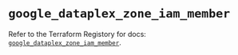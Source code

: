 # `google_dataplex_zone_iam_member`

Refer to the Terraform Registory for docs: [`google_dataplex_zone_iam_member`](https://registry.terraform.io/providers/hashicorp/google/5.6.0/docs/resources/dataplex_zone_iam_member).
